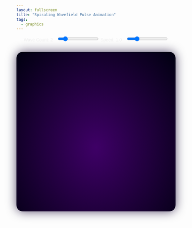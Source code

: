 ```yaml
---
layout: fullscreen
title: "Spiraling Wavefield Pulse Animation"
tags:
  - graphics
---
```


<style>
canvas {
    display: block;
    margin: 30px auto 0 auto;
    background: radial-gradient(ellipse at 50% 60%, #3e0066 0%, #000010 100%);
    box-shadow: 0 0 32px #130030b2;
    border-radius: 20px;
}
.controls {
    margin: 10px auto;
    font-family: Arial, sans-serif;
    text-align: center;
    color: #eee;
}
.controls label {
    margin-right: 10px;
}
</style>

<div class="controls">
    <label for="waveCount">Wave Count: <span id="waveValue">2</span></label>
    <input type="range" id="waveCount" min="1" max="8" step="1" value="2">
    <label for="speed">Speed: <span id="speedValue">1.0</span></label>
    <input type="range" id="speed" min="0.2" max="4" step="0.01" value="1.0">
</div>
<canvas id="animationCanvas" width="700" height="700"></canvas>
<script>
const canvas = document.getElementById('animationCanvas');
const ctx = canvas.getContext('2d');
const waveSlider = document.getElementById('waveCount');
const waveValue = document.getElementById('waveValue');
const speedSlider = document.getElementById('speed');
const speedValue = document.getElementById('speedValue');

let waveCount = +waveSlider.value;
let speed = +speedSlider.value;
waveSlider.addEventListener('input', ()=>{
    waveCount = +waveSlider.value;
    waveValue.textContent = waveCount;
});
speedSlider.addEventListener('input', ()=>{
    speed = +speedSlider.value;
    speedValue.textContent = (+speed).toFixed(2);
});

// Parameters and palette
const NUM_PTS = 300; // points per spiral
const NUM_RINGS = 5; // number of overlapping spirals
const MAX_RADIUS = 300;
const COLORS = [
    "#5e4fa2","#3288bd","#66c2a5","#abdda4","#e6f598",
    "#fee08b","#fdae61","#f46d43","#d53e4f","#9e0142"
];
let time = 0;

function drawSpiralingWavefield(ctx, t, ctrl) {
    ctx.clearRect(0, 0, canvas.width, canvas.height);

    let cx = canvas.width/2, cy = canvas.height/2;
    ctx.save();
    ctx.globalCompositeOperation = 'lighter';

    for (let ring = 0; ring < NUM_RINGS; ++ring) {
        // Stagger time for multi-ring interference
        const tRing = t + ring * 0.75;
        // Slightly offset each spiral
        const spiralOffset = (Math.PI * 2 / NUM_RINGS) * ring;
        // Pulsing alpha
        let alpha = 0.16 + 0.14*Math.sin(t*1.5 + ring);

        ctx.beginPath();
        for (let i = 0; i < NUM_PTS; ++i) {
            // Spiral radius and angle
            const frac = i/NUM_PTS;
            let theta = 2 * Math.PI * ctrl.waveCount * frac + tRing + spiralOffset;
            let baseR = MAX_RADIUS * frac;

            // Radial waveform, dizzy sinus pulsation
            let wmod1 = Math.sin(4*theta + Math.sin(tRing*0.8+frac*6.3)*2);
            let wmod2 = Math.cos(ctrl.waveCount * theta*0.6 + tRing*0.6 - frac*4);
            let wmod = wmod1*0.22 + wmod2*0.22;

            let radius = baseR + Math.sin(theta + tRing*1.3)*28 + wmod*56
                + 32 * Math.sin(frac*8+0.8*tRing);

            let x = cx + Math.cos(theta) * radius;
            let y = cy + Math.sin(theta) * radius;

            if (i===0) ctx.moveTo(x, y);
            else ctx.lineTo(x, y);
        }
        ctx.closePath();

        let cIdx = (ring*2 + Math.floor(Math.sin(tRing)*5) + COLORS.length)%COLORS.length;
        ctx.strokeStyle = COLORS[cIdx];
        ctx.shadowColor = COLORS[(cIdx+2)%COLORS.length];
        ctx.shadowBlur = 10 + 18*Math.abs(Math.sin(t+ring));
        ctx.globalAlpha = alpha;

        ctx.lineWidth = 2.5 + 1.5*Math.sin(tRing*1.3 + ring*0.77);

        ctx.stroke();
    }
    ctx.globalAlpha = 1;
    ctx.restore();

    // Subtle central circle pulse, with radiating bands
    for(let i=0;i<3;++i) {
        let r = 24 + 10*i + 6*Math.sin(time*2.3+i);
        ctx.beginPath();
        ctx.arc(cx,cy,r,0,2*Math.PI);
        ctx.strokeStyle = COLORS[(i*4+Math.floor(time*2.5))%COLORS.length];
        ctx.globalAlpha = 0.17 + 0.13*i;
        ctx.lineWidth = 2.1 - 0.3*i;
        ctx.shadowBlur = 12-4*i;
        ctx.stroke();
    }
    ctx.globalAlpha = 1;
    ctx.shadowBlur = 0;
}

function animate() {
    time += 0.02*speed;
    drawSpiralingWavefield(ctx, time, {waveCount});
    requestAnimationFrame(animate);
}

// Responsive
window.addEventListener('resize', ()=>{
    let dpr = window.devicePixelRatio || 1;
    let side = Math.min(window.innerWidth, window.innerHeight) - 60;
    side = Math.max(350, Math.min(800, side));
    canvas.width = side*dpr;
    canvas.height = side*dpr;
    canvas.style.width = side+"px";
    canvas.style.height = side+"px";
    ctx.setTransform(1,0,0,1,0,0);
    ctx.scale(dpr, dpr);
});
window.dispatchEvent(new Event('resize'));

animate();
</script>
